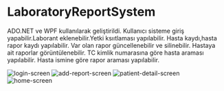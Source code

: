 # LaboratoryReportSystem

ADO.NET ve WPF kullanılarak geliştirildi.
Kullanıcı sisteme giriş yapabilir.Laborant eklenebilir.Yetki ksııtlaması yapılabilir.
Hasta kaydı,hasta rapor kaydı yapılabilir.
Var olan rapor güncellenebilir ve silinebilir.
Hastaya ait raporlar görüntülenebilir.
TC kimlik numarasına göre hasta araması yapılabilir.
Hasta ismine göre rapor araması yapılabilir.








![login-screen](https://user-images.githubusercontent.com/84589118/195434434-ca0bdfda-f1fd-4d00-ba6b-acb888caff80.png)
![add-report-screen](https://user-images.githubusercontent.com/84589118/195434452-2fbca690-4c46-44a1-85bc-fde17bb237fa.png)
![patient-detail-screen](https://user-images.githubusercontent.com/84589118/195434479-f4d08455-0252-4d6a-8f0c-33e3d071c671.png)
![home-screen](https://user-images.githubusercontent.com/84589118/195434529-094fcecb-b40a-4842-a4b6-a205a5a19f83.png)
